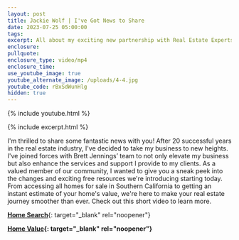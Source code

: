 ```yaml
---
layout: post
title: Jackie Wolf | I've Got News to Share
date: 2023-07-25 05:00:00
tags:
excerpt: All about my exciting new partnership with Real Estate Experts.
enclosure:
pullquote:
enclosure_type: video/mp4
enclosure_time:
use_youtube_image: true
youtube_alternate_image: /uploads/4-4.jpg
youtube_code: rBxSdWunHlg
hidden: true
---
```

{% include youtube.html %}

{% include excerpt.html %}

I'm thrilled to share some fantastic news with you! After 20 successful years in the real estate industry, I've decided to take my business to new heights. I've joined forces with Brett Jennings’ team to not only elevate my business but also enhance the services and support I provide to my clients. As a valued member of our community, I wanted to give you a sneak peek into the changes and exciting free resources we're introducing starting today. From accessing all homes for sale in Southern California to getting an instant estimate of your home's value, we're here to make your real estate journey smoother than ever. Check out this short video to learn more.

[**Home Search**](https://bayareahomesearch.com/){: target="_blank" rel="noopener"}

**[Home Value](https://bayareahomesearch.com/home-valuation/){: target="_blank" rel="noopener"}**<br>​​